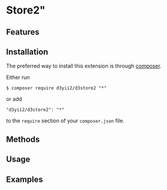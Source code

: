 # Store2"

## Features

## Installation

The preferred way to install this extension is through [composer](http://getcomposer.org/download/).

Either run

```
$ composer require d3yii2/d3store2 "*"
```

or add

```
"d3yii2/d3store2": "*"
```

to the `require` section of your `composer.json` file.

## Methods

## Usage

## Examples

